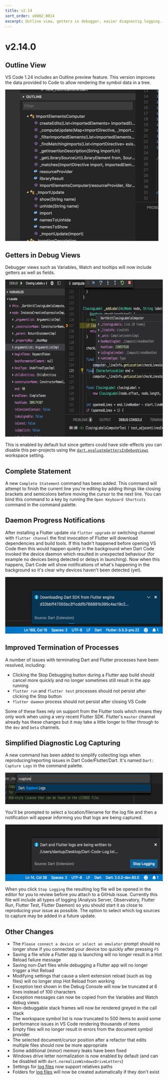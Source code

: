 ```yaml
---
title: v2.14
sort_order: v0002_0014
excerpt: Outline view, getters in debugger, easier diagnostig logging... 
---
```


# v2.14.0

## Outline View

VS Code 1.24 includes an Outline preview feature. This version improves the data provided to Code to allow rendering the symbol data in a tree.

<img src="/images/release_notes/v2.14/outline_view.png" width="490" height="482" />

## Getters in Debug Views

Debugger views such as Variables, Watch and tooltips will now include getters as well as fields.

<img src="/images/release_notes/v2.14/getters_in_debugger.png" width="700" height="500" />

This is enabled by default but since getters could have side-effects you can disable this per-projects using the [`dart.evaluateGettersInDebugViews`](/docs/settings/#dartevaluategettersindebugviews) workspace setting.

## Complete Statement

A new `Complete Statement` command has been added. This command will attempt to finish the current line you're editing by adding things like closing brackets and semicolons before moving the cursor to the next line. You can bind this command to a key by running the `Open Keyboard Shortcuts` command in the command palette.

## Daemon Progress Notifications

After installing a Flutter update via `flutter upgrade` or switching channel with `flutter channel` the first invocation of Flutter will download dependencies and build tools. If this hadn't happened before opening VS Code then this would happen quietly in the background when Dart Code invoked the device daemon which resulted in unexpected behaviour (for example no devices being detected or delays in launching). Now when this happens, Dart Code will show notifications of what's happening in the background so it's clear why devices haven't been detected (yet).

<img src="/images/release_notes/v2.14/daemon_progress.png" width="550" height="180" />

## Improved Termination of Processes

A number of issues with terminating Dart and Flutter processes have been resolved, including:

- Clicking the Stop Debugging button during a Flutter app build should cancel more quickly and no longer sometimes still result in the app running
- `flutter run` and `flutter test` processes should not persist after clicking the Stop button
- `flutter daemon` process should not persist after closing VS Code

Some of these fixes rely on support from the Flutter tools which means they only work when using a very recent Flutter SDK. Flutter's `master` channel already has these changes but it may take a little longer to filter through to the `dev` and `beta` channels.

## Simplified Diagnostic Log Capturing

A new command has been added to simplify collecting logs when reproducing/reporting issues in Dart Code/Flutter/Dart. It's named `Dart: Capture Logs` in the command palette.

<img src="/images/release_notes/v2.14/capture_logs_command.png" width="700" height="100" />

You'll be prompted to select a location/filename for the log file and then a notification will appear informing you that logs are being captured.

<img src="/images/release_notes/v2.14/capture_logs_notification.png" width="550" height="180" />

When you click `Stop Logging` the resulting log file will be opened in the editor for you to review before you attach to a GitHub issue. Currently this file will include all types of logging (Analysis Server, Observatory, Flutter Run, Flutter Test, Flutter Daemon) so you should start it as close to reproducing your issue as possible. The option to select which log sources to capture may be added in a future update.

## Other Changes

- The `Please connect a device or select an emulator` prompt should no longer show if you connected your device too quickly after pressing `F5`
- Saving a file while a Flutter app is launching will no longer result in a Hot Reload failure message
- Saving non-Dart files while debugging a Flutter app will no longer trigger a Hot Reload
- Modifying settings that cause a silent extension reload (such as log files) will no longer stop Hot Reload from working
- Exception text shown in the Debug Console will now be truncated at 6 lines instead of 100 characters
- Exception messages can now be copied from the Variables and Watch debug views
- Non-debuggable stack frames will now be rendered greyed in the call stack
- The workspace symbol list is now truncated to 500 items to avoid some performance issues in VS Code rendering thousands of items 
- Empty files will no longer result in errors from the document symbol provider
- The selected document/cursor position after a refactor that edits multiple files should now be more appropriate
- Some additional (minor) memory leaks have been fixed
- Windows drive letter normalization is now enabled by default (and can be disabled with `dart.normalizeWindowsDriveLetters`)
- Settings for [log files](https://dartcode.org/docs/logging/) now support relatives paths
- Folders for [log files](https://dartcode.org/docs/logging/) will now be created automatically if they don't exist

